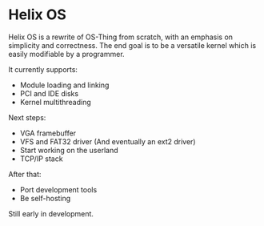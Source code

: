 Helix OS
========

Helix OS is a rewrite of OS-Thing from scratch, with an emphasis on simplicity and correctness.
The end goal is to be a versatile kernel which is easily modifiable by a programmer.

It currently supports:

- Module loading and linking
- PCI and IDE disks
- Kernel multithreading

Next steps:

- VGA framebuffer
- VFS and FAT32 driver (And eventually an ext2 driver)
- Start working on the userland
- TCP/IP stack

After that:

- Port development tools
- Be self-hosting

Still early in development.
